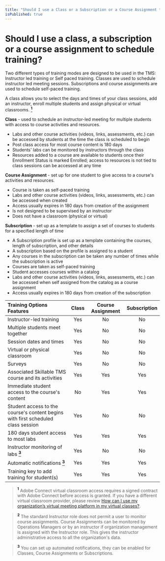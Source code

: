```yaml
---
title: "Should I use a Class or a Subscription or a Course Assignment to schedule training?"
isPublished: true
---
```


# Should I use a class, a subscription or a course assignment to schedule training?

Two different types of training modes are designed to be used in the TMS: Instructor led training or Self paced training. Classes are used to schedule instructor led meeting sessions. Subscriptions and course assignments are used to schedule self-paced training.

A class allows you to select the days and times of your class sessions, add an instructor, enroll multiple students and assign physical or virtual classrooms. <a href="#note1">**<sup>1</sup>**</a>

**Class** - used to schedule an instructor-led meeting for multiple students with access to course activities and resources. 
-	Labs and other course activities (videos, links, assessments, etc.) can be accessed by students at the time the class is scheduled to begin
-	Post class access for most course content is 180 days
-	Students' labs can be monitored by instructors through the class
-	Resources added to a course are available to students once their Enrollment Status is marked Enrolled; access to resources is not tied to class sessions can be accessed at any time

**Course Assignment** - set up for one student to give access to a course's activities and resources. 
-	Course is taken as self-paced training
-   Labs and other course activities (videos, links, assessments, etc.) can be accessed when created 
-   Access usually expires in 180 days from creation of the assignment 
-	Is not designed to be supervised by an instructor
-	Does not have a classroom (physical or virtual)

**Subscription** - set up as a template to assign a set of courses to students for a specified length of time
-   A Subscription profile is set up as a template containing the courses, length of subscription, and other details
-   A subscription based on the profile is assigned to a student
-   Any courses in the subscription can be taken any number of times while the subscription is active
-   Courses are taken as self-paced training
-   Student accesses courses within a catalog
-   Labs and other course activities (videos, links, assessments, etc.) can be accessed when self assigned from the catalog as a course assignment
-   Access usually expires in 180 days from creation of the subscription

| Training Options Features | Class | Course Assignment | Subscription |
|:---------|:--------:|:--------:|:--------:|
| Instructor-led training | Yes | No | No |
| Multiple students meet together | Yes | No | No |
| Session dates and times | Yes | No | No |
| Virtual or physical classroom | Yes | No | No |
| Surveys | Yes | No | No |
| Associated Skillable TMS course and its activities | Yes | Yes | Yes |
| Immediate student access to the course's content | No | Yes| Yes |
| Student access to the course's content begins with first scheduled class session | Yes | No | No |
| 180 days student access to most labs | Yes | Yes | Yes |
| Instructor monitoring of labs <a href="#note2">**<sup>3</sup>**</a> | Yes | No | No |
| Automatic notifications <a href="#note3">**<sup>3</sup>**</a> | Yes | Yes | Yes |
| Training key to add training for student(s) | Yes | Yes | Yes |

> <a id="note1">**<sup>1</sup>**</a> Adobe Connect virtual classroom access requires a signed contract with Adobe Connect before access is granted. If you have a different virtual classroom provider, please review [How can I use my organization’s virtual meeting platform in my virtual classes?](/tms/tms-administrators/classes/virtual-meetings/integratevirtualmeetingprovider.md).

> <a id="note2">**<sup>2</sup>**</a> The standard Instructor role does not permit a user to monitor course assignments. Course Assignments can be monitored by Operations Managers or by an instructor if organization management is assigned with the Instructor role. This gives the instructor administrative access to all the organization's data.

> <a id="note3">**<sup>3</sup>**</a> You can set up automated notifications, they can be enabled for Classes, Course Assignments or Subscriptions.
